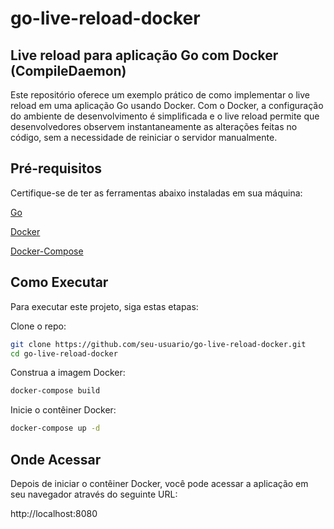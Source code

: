 # go-live-reload-docker

## Live reload para aplicação Go com Docker (CompileDaemon)

Este repositório oferece um exemplo prático de como implementar o live reload em uma aplicação Go usando Docker. Com o Docker, a configuração do ambiente de desenvolvimento é simplificada e o live reload permite que desenvolvedores observem instantaneamente as alterações feitas no código, sem a necessidade de reiniciar o servidor manualmente.

## Pré-requisitos

Certifique-se de ter as ferramentas abaixo instaladas em sua máquina:

[Go](https://go.dev/doc/)

[Docker](https://www.docker.com/)

[Docker-Compose](https://docs.docker.com/compose/)

## Como Executar

Para executar este projeto, siga estas etapas:

Clone o repo:

```bash
git clone https://github.com/seu-usuario/go-live-reload-docker.git
cd go-live-reload-docker
```

Construa a imagem Docker:

```bash
docker-compose build
```

Inicie o contêiner Docker:

```bash
docker-compose up -d
```

## Onde Acessar

Depois de iniciar o contêiner Docker, você pode acessar a aplicação em seu navegador através do seguinte URL:

http://localhost:8080
